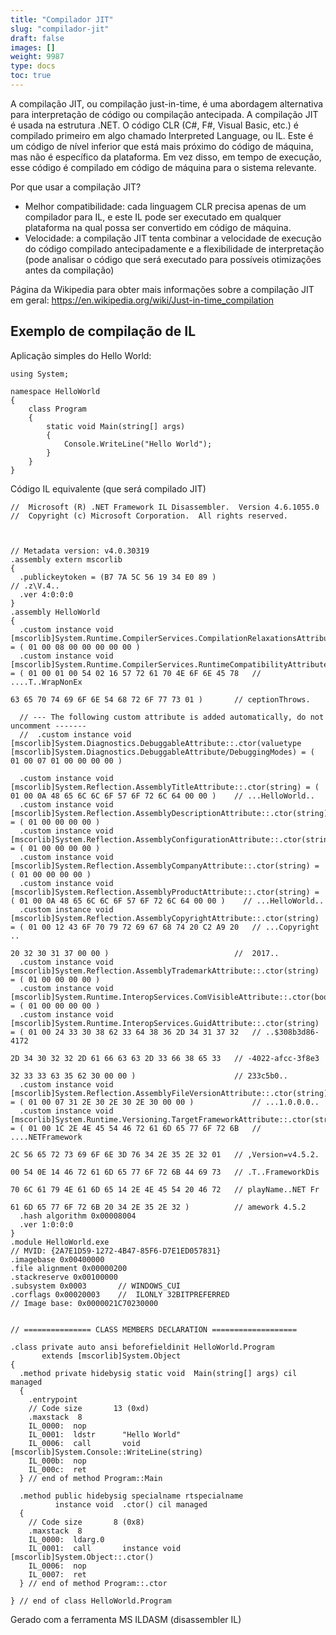 ```yaml
---
title: "Compilador JIT"
slug: "compilador-jit"
draft: false
images: []
weight: 9987
type: docs
toc: true
---
```


A compilação JIT, ou compilação just-in-time, é uma abordagem alternativa para interpretação de código ou compilação antecipada. A compilação JIT é usada na estrutura .NET. O código CLR (C#, F#, Visual Basic, etc.) é compilado primeiro em algo chamado Interpreted Language, ou IL. Este é um código de nível inferior que está mais próximo do código de máquina, mas não é específico da plataforma. Em vez disso, em tempo de execução, esse código é compilado em código de máquina para o sistema relevante.

Por que usar a compilação JIT?
- Melhor compatibilidade: cada linguagem CLR precisa apenas de um compilador para IL, e este IL pode ser executado em qualquer plataforma na qual possa ser convertido em código de máquina.
- Velocidade: a compilação JIT tenta combinar a velocidade de execução do código compilado antecipadamente e a flexibilidade de interpretação (pode analisar o código que será executado para possíveis otimizações antes da compilação)

Página da Wikipedia para obter mais informações sobre a compilação JIT em geral: https://en.wikipedia.org/wiki/Just-in-time_compilation

## Exemplo de compilação de IL
Aplicação simples do Hello World:

    using System;
    
    namespace HelloWorld
    {
        class Program
        {
            static void Main(string[] args)
            {
                Console.WriteLine("Hello World");
            }
        }
    }

Código IL equivalente (que será compilado JIT)
    
    //  Microsoft (R) .NET Framework IL Disassembler.  Version 4.6.1055.0
    //  Copyright (c) Microsoft Corporation.  All rights reserved.
    
    
    
    // Metadata version: v4.0.30319
    .assembly extern mscorlib
    {
      .publickeytoken = (B7 7A 5C 56 19 34 E0 89 )                         // .z\V.4..
      .ver 4:0:0:0
    }
    .assembly HelloWorld
    {
      .custom instance void [mscorlib]System.Runtime.CompilerServices.CompilationRelaxationsAttribute::.ctor(int32) = ( 01 00 08 00 00 00 00 00 ) 
      .custom instance void [mscorlib]System.Runtime.CompilerServices.RuntimeCompatibilityAttribute::.ctor() = ( 01 00 01 00 54 02 16 57 72 61 70 4E 6F 6E 45 78   // ....T..WrapNonEx
                                                                                                                 63 65 70 74 69 6F 6E 54 68 72 6F 77 73 01 )       // ceptionThrows.
    
      // --- The following custom attribute is added automatically, do not uncomment -------
      //  .custom instance void [mscorlib]System.Diagnostics.DebuggableAttribute::.ctor(valuetype [mscorlib]System.Diagnostics.DebuggableAttribute/DebuggingModes) = ( 01 00 07 01 00 00 00 00 ) 
    
      .custom instance void [mscorlib]System.Reflection.AssemblyTitleAttribute::.ctor(string) = ( 01 00 0A 48 65 6C 6C 6F 57 6F 72 6C 64 00 00 )    // ...HelloWorld..
      .custom instance void [mscorlib]System.Reflection.AssemblyDescriptionAttribute::.ctor(string) = ( 01 00 00 00 00 ) 
      .custom instance void [mscorlib]System.Reflection.AssemblyConfigurationAttribute::.ctor(string) = ( 01 00 00 00 00 ) 
      .custom instance void [mscorlib]System.Reflection.AssemblyCompanyAttribute::.ctor(string) = ( 01 00 00 00 00 ) 
      .custom instance void [mscorlib]System.Reflection.AssemblyProductAttribute::.ctor(string) = ( 01 00 0A 48 65 6C 6C 6F 57 6F 72 6C 64 00 00 )    // ...HelloWorld..
      .custom instance void [mscorlib]System.Reflection.AssemblyCopyrightAttribute::.ctor(string) = ( 01 00 12 43 6F 70 79 72 69 67 68 74 20 C2 A9 20   // ...Copyright .. 
                                                                                                      20 32 30 31 37 00 00 )                            //  2017..
      .custom instance void [mscorlib]System.Reflection.AssemblyTrademarkAttribute::.ctor(string) = ( 01 00 00 00 00 ) 
      .custom instance void [mscorlib]System.Runtime.InteropServices.ComVisibleAttribute::.ctor(bool) = ( 01 00 00 00 00 ) 
      .custom instance void [mscorlib]System.Runtime.InteropServices.GuidAttribute::.ctor(string) = ( 01 00 24 33 30 38 62 33 64 38 36 2D 34 31 37 32   // ..$308b3d86-4172
                                                                                                      2D 34 30 32 32 2D 61 66 63 63 2D 33 66 38 65 33   // -4022-afcc-3f8e3
                                                                                                      32 33 33 63 35 62 30 00 00 )                      // 233c5b0..
      .custom instance void [mscorlib]System.Reflection.AssemblyFileVersionAttribute::.ctor(string) = ( 01 00 07 31 2E 30 2E 30 2E 30 00 00 )             // ...1.0.0.0..
      .custom instance void [mscorlib]System.Runtime.Versioning.TargetFrameworkAttribute::.ctor(string) = ( 01 00 1C 2E 4E 45 54 46 72 61 6D 65 77 6F 72 6B   // ....NETFramework
                                                                                                            2C 56 65 72 73 69 6F 6E 3D 76 34 2E 35 2E 32 01   // ,Version=v4.5.2.
                                                                                                            00 54 0E 14 46 72 61 6D 65 77 6F 72 6B 44 69 73   // .T..FrameworkDis
                                                                                                            70 6C 61 79 4E 61 6D 65 14 2E 4E 45 54 20 46 72   // playName..NET Fr
                                                                                                            61 6D 65 77 6F 72 6B 20 34 2E 35 2E 32 )          // amework 4.5.2
      .hash algorithm 0x00008004
      .ver 1:0:0:0
    }
    .module HelloWorld.exe
    // MVID: {2A7E1D59-1272-4B47-85F6-D7E1ED057831}
    .imagebase 0x00400000
    .file alignment 0x00000200
    .stackreserve 0x00100000
    .subsystem 0x0003       // WINDOWS_CUI
    .corflags 0x00020003    //  ILONLY 32BITPREFERRED
    // Image base: 0x0000021C70230000
    
    
    // =============== CLASS MEMBERS DECLARATION ===================
    
    .class private auto ansi beforefieldinit HelloWorld.Program
           extends [mscorlib]System.Object
    {
      .method private hidebysig static void  Main(string[] args) cil managed
      {
        .entrypoint
        // Code size       13 (0xd)
        .maxstack  8
        IL_0000:  nop
        IL_0001:  ldstr      "Hello World"
        IL_0006:  call       void [mscorlib]System.Console::WriteLine(string)
        IL_000b:  nop
        IL_000c:  ret
      } // end of method Program::Main
    
      .method public hidebysig specialname rtspecialname 
              instance void  .ctor() cil managed
      {
        // Code size       8 (0x8)
        .maxstack  8
        IL_0000:  ldarg.0
        IL_0001:  call       instance void [mscorlib]System.Object::.ctor()
        IL_0006:  nop
        IL_0007:  ret
      } // end of method Program::.ctor
    
    } // end of class HelloWorld.Program
        
Gerado com a ferramenta MS ILDASM (disassembler IL)

